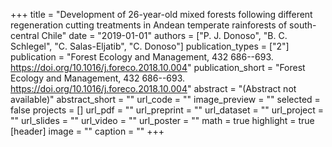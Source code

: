 +++
title = "Development of 26-year-old mixed forests following different regeneration cutting treatments in Andean temperate rainforests of south-central Chile"
date = "2019-01-01"
authors = ["P. J. Donoso", "B. C. Schlegel", "C. Salas-Eljatib", "C. Donoso"]
publication_types = ["2"]
publication = "Forest Ecology and Management, 432 686--693. https://doi.org/10.1016/j.foreco.2018.10.004"
publication_short = "Forest Ecology and Management, 432 686--693. https://doi.org/10.1016/j.foreco.2018.10.004"
abstract = "(Abstract not available)"
abstract_short = ""
url_code = ""
image_preview = ""
selected = false
projects = []
url_pdf = ""
url_preprint = ""
url_dataset = ""
url_project = ""
url_slides = ""
url_video = ""
url_poster = ""
math = true
highlight = true
[header]
image = ""
caption = ""
+++

